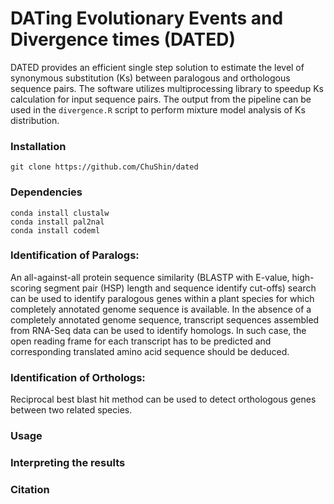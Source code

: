 # DATing Evolutionary Events and Divergence times (DATED)

DATED provides an efficient single step solution to estimate the level of synonymous substitution (Ks) between paralogous and orthologous sequence pairs. The software utilizes multiprocessing library to speedup Ks calculation for input sequence pairs. The output from the pipeline can be used in the `divergence.R` script to perform mixture model analysis of Ks distribution.



### Installation

`git clone https://github.com/ChuShin/dated`

### Dependencies
  `conda install clustalw` <br>
  `conda install pal2nal` <br>
  `conda install codeml` <br>

### Identification of Paralogs:
An all-against-all protein sequence similarity (BLASTP with E-value, high-scoring segment pair (HSP) length and sequence identify cut-offs) search can be used to identify paralogous genes within a plant species for which completely annotated genome sequence is available. In the absence of a completely annotated genome sequence, transcript sequences assembled from RNA-Seq data can be used to identify homologs. In such case, the open reading frame for each transcript has to be predicted and corresponding translated amino acid sequence should be deduced.

### Identification of Orthologs:
Reciprocal best blast hit method can be used to detect orthologous genes between two related species. 


### Usage


### Interpreting the results


### Citation





